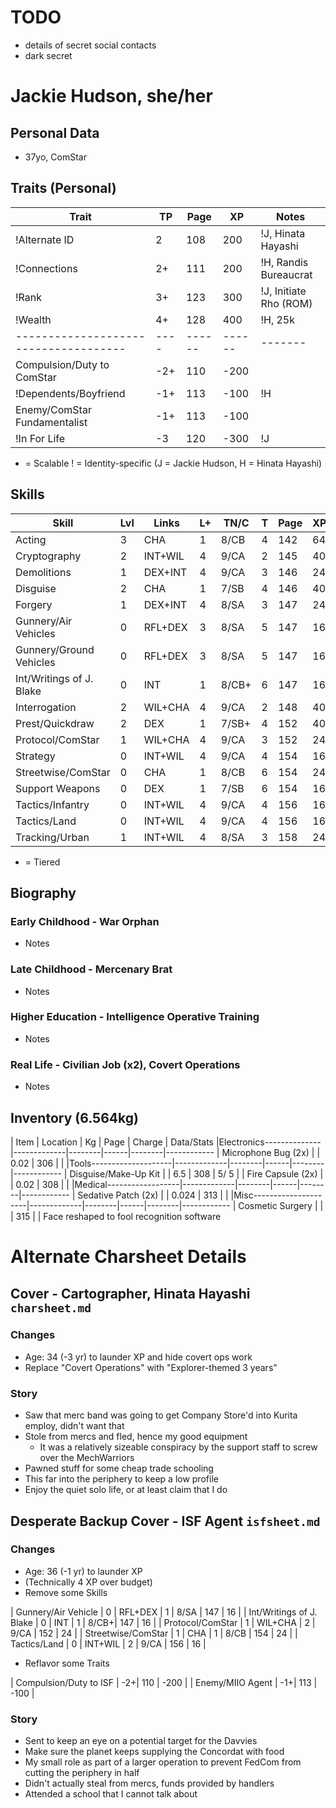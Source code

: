 # TODO
- details of secret social contacts
- dark secret

# Jackie Hudson, she/her
## Personal Data
- 37yo, ComStar

## Traits (Personal)
| Trait                               | TP | Page | XP   | Notes
|-------------------------------------|----|------|------|-------
|!Alternate ID                        |  2 |  108 |  200 | !J, Hinata Hayashi
|!Connections                         |  2+|  111 |  200 | !H, Randis Bureaucrat
|!Rank                                |  3+|  123 |  300 | !J, Initiate Rho (ROM)
|!Wealth                              |  4+|  128 |  400 | !H, 25k
|-------------------------------------|----|------|------|-------
| Compulsion/Duty to ComStar          | -2+|  110 | -200 |
|!Dependents/Boyfriend                | -1+|  113 | -100 | !H
| Enemy/ComStar Fundamentalist        | -1+|  113 | -100 |
|!In For Life                         | -3 |  120 | -300 | !J
+ = Scalable
! = Identity-specific (J = Jackie Hudson, H = Hinata Hayashi)

## Skills
| Skill                     | Lvl |   Links | L+ | TN/C | T | Page |  XP | Bonuses
|---------------------------|-----|---------|----|------|---|------|-----|---------
| Acting                    |   3 |     CHA |  1 | 8/CB | 4 |  142 |  64 | +1
| Cryptography              |   2 | INT+WIL |  4 | 9/CA | 2 |  145 |  40 | +1
| Demolitions               |   1 | DEX+INT |  4 | 9/CA | 3 |  146 |  24 | +1
| Disguise                  |   2 |     CHA |  1 | 7/SB | 4 |  146 |  40 |
| Forgery                   |   1 | DEX+INT |  4 | 8/SA | 3 |  147 |  24 |
| Gunnery/Air Vehicles      |   0 | RFL+DEX |  3 | 8/SA | 5 |  147 |  16 |
| Gunnery/Ground Vehicles   |   0 | RFL+DEX |  3 | 8/SA | 5 |  147 |  16 |
| Int/Writings of J. Blake  |   0 |     INT |  1 | 8/CB+| 6 |  147 |  16 | +1
| Interrogation             |   2 | WIL+CHA |  4 | 9/CA | 2 |  148 |  40 | +1
| Prest/Quickdraw           |   2 |     DEX |  1 | 7/SB+| 4 |  152 |  40 |
| Protocol/ComStar          |   1 | WIL+CHA |  4 | 9/CA | 3 |  152 |  24 | +1
| Strategy                  |   0 | INT+WIL |  4 | 9/CA | 4 |  154 |  16 | +1
| Streetwise/ComStar        |   0 |     CHA |  1 | 8/CB | 6 |  154 |  24 | +1
| Support Weapons           |   0 |     DEX |  1 | 7/SB | 6 |  154 |  16 |
| Tactics/Infantry          |   0 | INT+WIL |  4 | 9/CA | 4 |  156 |  16 | +1
| Tactics/Land              |   0 | INT+WIL |  4 | 9/CA | 4 |  156 |  16 | +1
| Tracking/Urban            |   1 | INT+WIL |  4 | 8/SA | 3 |  158 |  24 |
+ = Tiered

## Biography
### Early Childhood - War Orphan
- Notes
### Late Childhood - Mercenary Brat
- Notes
### Higher Education - Intelligence Operative Training
- Notes
### Real Life - Civilian Job (x2), Covert Operations
- Notes

## Inventory (6.564kg)
| Item                    | Location    | Kg     | Page | Charge | Data/Stats
|Electronics--------------|-------------|--------|------|--------|------------
| Microphone Bug (2x)     |             |  0.02  |  306 |        |
|Tools--------------------|-------------|--------|------|--------|------------
| Disguise/Make-Up Kit    |             |  6.5   |  308 |  5/  5 |
| Fire Capsule (2x)       |             |  0.02  |  308 |        |
|Medical------------------|-------------|--------|------|--------|------------
| Sedative Patch (2x)     |             |  0.024 |  313 |        |
|Misc---------------------|-------------|--------|------|--------|------------
| Cosmetic Surgery        |             |        |  315 |        | Face reshaped to fool recognition software


# Alternate Charsheet Details
## Cover - Cartographer, Hinata Hayashi `charsheet.md`
### Changes
- Age: 34 (-3 yr) to launder XP and hide covert ops work
- Replace "Covert Operations" with "Explorer-themed 3 years"

### Story
- Saw that merc band was going to get Company Store'd into Kurita employ, didn't want that
- Stole from mercs and fled, hence my good equipment
    - It was a relatively sizeable conspiracy by the support staff to screw over the MechWarriors
- Pawned stuff for some cheap trade schooling
- This far into the periphery to keep a low profile
- Enjoy the quiet solo life, or at least claim that I do

## Desperate Backup Cover - ISF Agent `isfsheet.md`
### Changes
- Age: 36 (-1 yr) to launder XP
- (Technically 4 XP over budget)
- Remove some Skills

| Gunnery/Air Vehicle       |   0 | RFL+DEX |  1 | 8/SA |  147 |  16 |
| Int/Writings of J. Blake  |   0 |     INT |  1 | 8/CB+|  147 |  16 |
| Protocol/ComStar          |   1 | WIL+CHA |  2 | 9/CA |  152 |  24 |
| Streetwise/ComStar        |   1 |     CHA |  1 | 8/CB |  154 |  24 |
| Tactics/Land              |   0 | INT+WIL |  2 | 9/CA |  156 |  16 |

- Reflavor some Traits

| Compulsion/Duty to ISF              | -2+|  110 | -200 |
| Enemy/MIIO Agent                    | -1+|  113 | -100 |

### Story
- Sent to keep an eye on a potential target for the Davvies
- Make sure the planet keeps supplying the Concordat with food
- My small role as part of a larger operation to prevent FedCom from cutting the periphery in half
- Didn't actually steal from mercs, funds provided by handlers
- Attended a school that I cannot talk about